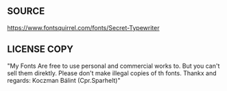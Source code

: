 SOURCE
------

https://www.fontsquirrel.com/fonts/Secret-Typewriter



LICENSE COPY
------------

"My Fonts Are free to use personal and commercial works to. But you can't sell them direktly. Please don't make illegal copies of th fonts. Thankx and regards: Koczman Bálint (Cpr.Sparhelt)"